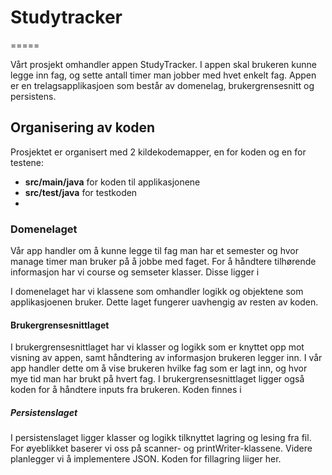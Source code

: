 # Studytracker
=====

Vårt prosjekt omhandler appen StudyTracker. I appen skal brukeren kunne legge inn fag, og sette antall timer man jobber med hvet enkelt fag.
Appen er en trelagsapplikasjoen som består av domenelag, brukergrensesnitt og persistens. 

## Organisering av koden
Prosjektet er organisert med 2 kildekodemapper, en for koden og en for testene:
- **src/main/java** for koden til applikasjonene
- **src/test/java** for testkoden
- 
### Domenelaget

Vår app handler om å kunne legge til fag man har et semester og hvor manage timer man bruker på å jobbe med faget. For å
håndtere tilhørende informasjon har vi course og semseter klasser. Disse ligger i 

I domenelaget har vi klassene som omhandler logikk og objektene som applikasjoenen bruker. Dette laget fungerer uavhengig
av resten av koden. 

#### Brukergrensesnittlaget

I brukergrensesnittlaget har vi klasser og logikk som er knyttet opp mot visning av appen,
samt håndtering av informasjon brukeren legger inn. I vår app handler dette om å vise brukeren hvilke fag som er lagt inn, og hvor mye tid man har brukt på hvert fag. 
I brukergrensesnittlaget ligger også koden for å håndtere inputs fra brukeren. Koden finnes i 


##### Persistenslaget

I persistenslaget ligger klasser og logikk tilknyttet lagring og lesing fra fil. For øyeblikket baserer vi oss på scanner- og 
printWriter-klassene. Videre planlegger vi å implementere JSON. Koden for fillagring liiger her. 